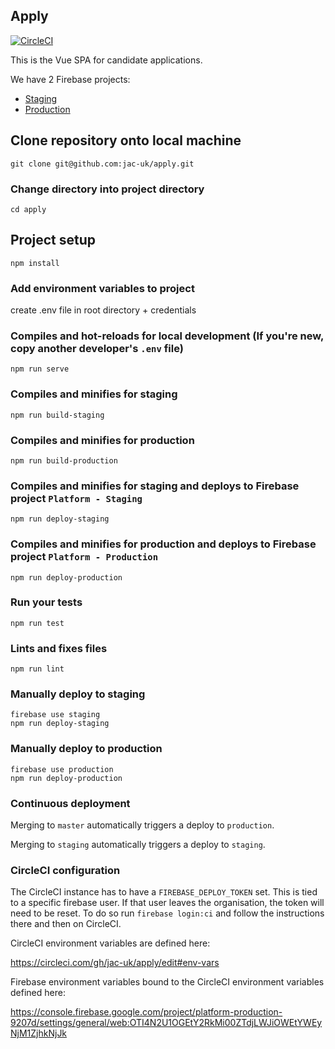 ## Apply 

[![CircleCI](https://circleci.com/gh/jac-uk/apply.svg?style=svg)](https://circleci.com/gh/jac-uk/apply)

This is the Vue SPA for candidate applications.

We have 2 Firebase projects:
- [Staging](https://console.firebase.google.com/project/digital-platform-staging/settings/general/web:Y2VjMDAyZjktNTIzOS00MWY2LWJiOWMtMmJiNjQ3YjJlMjVl)
- [Production](https://console.firebase.google.com/project/platform-production-9207d/settings/general/web:MmE0ODEzYjgtNzg3Mi00ZGYyLTg0Y2QtZTZiNTZkYzc3ZWUx)

## Clone repository onto local machine
```
git clone git@github.com:jac-uk/apply.git
```
### Change directory into project directory
```
cd apply

```
## Project setup
```
npm install
```
### Add environment variables to project

create .env file in root directory + credentials

### Compiles and hot-reloads for local development (If you're new, copy another developer's `.env` file)
```
npm run serve
```

### Compiles and minifies for staging
```
npm run build-staging
```

### Compiles and minifies for production
```
npm run build-production
```

### Compiles and minifies for staging and deploys to Firebase project `Platform - Staging`
```
npm run deploy-staging
```

### Compiles and minifies for production and deploys to Firebase project `Platform - Production`
```
npm run deploy-production
```

### Run your tests
```
npm run test
```

### Lints and fixes files
```
npm run lint
```

### Manually deploy to staging

```
firebase use staging
npm run deploy-staging
```

### Manually deploy to production

```
firebase use production
npm run deploy-production
```

### Continuous deployment

Merging to `master` automatically triggers a deploy to `production`.

Merging to `staging` automatically triggers a deploy to `staging`.


### CircleCI configuration 

The CircleCI instance has to have a `FIREBASE_DEPLOY_TOKEN` set.  This is tied to a specific firebase user.  If that user leaves
the organisation, the token will need to be reset.  To do so run `firebase login:ci` and follow the instructions there and then on
CircleCI.

CircleCI environment variables are defined here:

https://circleci.com/gh/jac-uk/apply/edit#env-vars

Firebase environment variables bound to the CircleCI environment variables defined here:

https://console.firebase.google.com/project/platform-production-9207d/settings/general/web:OTI4N2U1OGEtY2RkMi00ZTdjLWJiOWEtYWEyNjM1ZjhkNjJk



